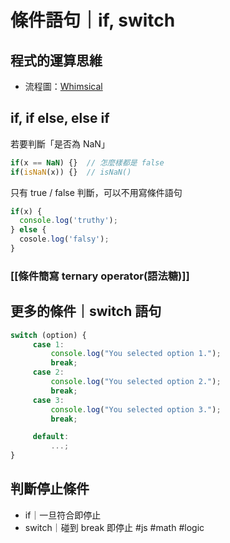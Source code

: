 # 條件語句｜if, switch
## 程式的運算思維
-   流程圖：[Whimsical](https://whimsical.com/)
## if, if else, else if
若要判斷「是否為 NaN」
```js
if(x == NaN) {}  // 怎麼樣都是 false
if(isNaN(x)) {}	 // isNaN()
```
只有 true / false 判斷，可以不用寫條件語句

```js
if(x) {
  console.log('truthy');
} else {
  cosole.log('falsy');		
} 
```
### [[條件簡寫 ternary operator(語法糖)]]

## 更多的條件｜switch 語句
```js
switch (option) {
	 case 1:
		 console.log("You selected option 1.");
		 break;
	 case 2:
		 console.log("You selected option 2.");
		 break;
	 case 3:
		 console.log("You selected option 3.");
		 break;

	 default:
		 ...;
}
```

## 判斷停止條件

-   if｜一旦符合即停止
-   switch｜碰到 break 即停止
#js #math #logic